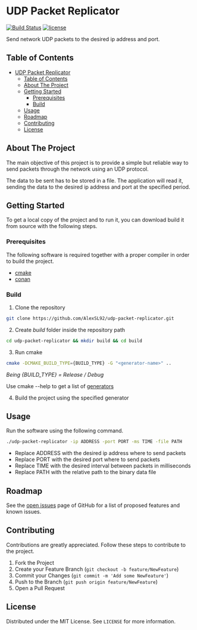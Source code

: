 # UDP Packet Replicator

[![Build Status](https://travis-ci.org/AlexSL92/udp-packet-replicator.svg?branch=master)](https://travis-ci.org/AlexSL92/udp-packet-replicator)
[![license](https://img.shields.io/github/license/mashape/apistatus.svg)](https://opensource.org/licenses/MIT)

Send network UDP packets to the desired ip address and port.

## Table of Contents

- [UDP Packet Replicator](#udp-packet-replicator)
  - [Table of Contents](#table-of-contents)
  - [About The Project](#about-the-project)
  - [Getting Started](#getting-started)
    - [Prerequisites](#prerequisites)
    - [Build](#build)
  - [Usage](#usage)
  - [Roadmap](#roadmap)
  - [Contributing](#contributing)
  - [License](#license)

## About The Project

The main objective of this project is to provide a simple but reliable way to send packets through the network using an UDP protocol. 

The data to be sent has to be stored in a file. The application will read it, sending the data to the desired ip address and port at the specified period.

## Getting Started

To get a local copy of the project and to run it, you can download build it from source with the following steps.

### Prerequisites

The following software is required together with a proper compiler in order to build the project.

* [cmake](https://cmake.org/download/)
* [conan](https://conan.io/downloads.html)

### Build

1. Clone the repository
```sh
git clone https://github.com/AlexSL92/udp-packet-replicator.git
```
2. Create _build_ folder inside the repository path
```sh
cd udp-packet-replicator && mkdir build && cd build
```
3. Run cmake
```sh
cmake -DCMAKE_BUILD_TYPE={BUILD_TYPE} -G "<generator-name>" ..
```
_Being {BUILD_TYPE} = Release / Debug_

Use cmake --help to get a list of [generators](https://cmake.org/cmake/help/v3.0/manual/cmake-generators.7.html)

4. Build the project using the specified generator

## Usage

Run the software using the following command.
```sh
./udp-packet-replicator -ip ADDRESS -port PORT -ms TIME -file PATH
```
* Replace ADDRESS with the desired ip address where to send packets
* Replace PORT with the desired port where to send packets
* Replace TIME with the desired interval between packets in milliseconds
* Replace PATH with the relative path to the binary data file

## Roadmap

See the [open issues](https://github.com/AlexSL92/udp-packet-replicator/issues) page of GitHub for a list of proposed features and known issues.

## Contributing

Contributions are greatly appreciated. Follow these steps to contribute to the project.

1. Fork the Project
2. Create your Feature Branch (`git checkout -b feature/NewFeature`)
3. Commit your Changes (`git commit -m 'Add some NewFeature'`)
4. Push to the Branch (`git push origin feature/NewFeature`)
5. Open a Pull Request

## License

Distributed under the MIT License. See `LICENSE` for more information.